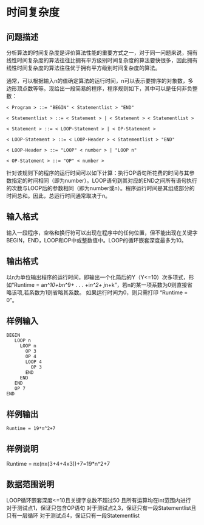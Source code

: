# 时间复杂度

## 问题描述

分析算法的时间复杂度是评价算法性能的重要方式之一，对于同一问题来说，拥有线性时间复杂度的算法往往比拥有平方级别时间复杂度的算法要快很多，因此拥有线性时间复杂度的算法往往优于拥有平方级别时间复杂度的算法。

通常，可以根据输入n的值确定算法的运行时间，n可以表示要排序的对象数，多边形顶点数等等。现给出一段简易的程序，程序规则如下，其中<number>可以是任何非负整数：

```
< Program > ::= "BEGIN" < Statementlist > "END" 

< Statementlist > ::= < Statement > | < Statement > < Statementlist > 

< Statement > ::= < LOOP-Statement > | < OP-Statement > 

< LOOP-Statement > ::= < LOOP-Header > < Statementlist > "END" 

< LOOP-Header > ::= "LOOP" < number > | "LOOP n" 

< OP-Statement > ::= "OP" < number >
```

针对该规则下的程序的运行时间可以如下计算：执行OP语句所花费的时间与其参数指定的时间相同（即为number）。LOOP语句到其对应的END之间所有语句执行的次数与LOOP后的参数相同（即为number或n）。程序运行时间是其组成部分的时间总和。因此，总运行时间通常取决于n。

## 输入格式

输入一段程序，空格和换行符可以出现在程序中的任何位置，但不能出现在关键字BEGIN，END，LOOP和OP中或整数值中。LOOP的循环嵌套深度最多为10。

## 输出格式

以n为单位输出程序的运行时间，即输出一个化简后的Y（Y<=10）次多项式，形如“Runtime = a*n^10+b*n^9+ . . . +i*n^2+ j*n+k”，若n的某一项系数为0则直接省略该项,若系数为1则省略其系数。
如果运行时间为0，则只需打印 “Runtime = 0”。

## 样例输入

```
BEGIN
   LOOP n
     LOOP n
       OP 3
       OP 4
       LOOP 4
         OP 3
       END
     END
   END
   OP 7
END
```

## 样例输出

```language
Runtime = 19*n^2+7
```

## 样例说明

Runtime = nx(nx(3+4+4x3))+7=19*n^2+7

## 数据范围说明

LOOP循环嵌套深度<=10且关键字总数不超过50
且所有运算均在int范围内进行
对于测试点1，保证只包含OP语句
对于测试点2,3，保证只有一段Statementlist且只有一层循环
对于测试点4，保证只有一段Statementlist